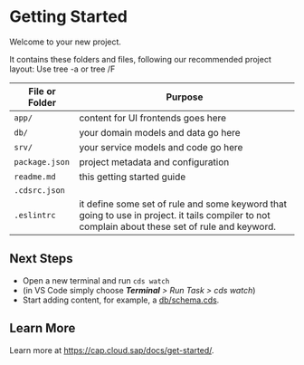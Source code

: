 # Getting Started

Welcome to your new project.

It contains these folders and files, following our recommended project layout: Use tree -a or tree /F

File or Folder | Purpose
---------|----------
`app/` | content for UI frontends goes here
`db/` | your domain models and data go here
`srv/` | your service models and code go here
`package.json` | project metadata and configuration
`readme.md` | this getting started guide
`.cdsrc.json` | 
`.eslintrc`  | it define some set of rule and some keyword that going to use in project. it tails compiler to not complain about these set of rule and keyword. 


## Next Steps

- Open a new terminal and run `cds watch`
- (in VS Code simply choose _**Terminal** > Run Task > cds watch_)
- Start adding content, for example, a [db/schema.cds](db/schema.cds).


## Learn More

Learn more at https://cap.cloud.sap/docs/get-started/.

